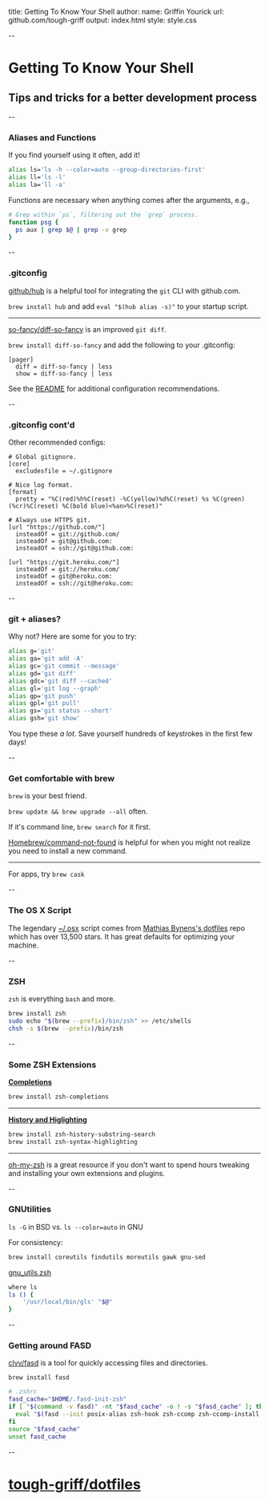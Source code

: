 title: Getting To Know Your Shell
author:
  name: Griffin Yourick
  url: github.com/tough-griff
output: index.html
style: style.css

--

# Getting To Know Your Shell
## Tips and tricks for a better development process

--

### Aliases and Functions

If you find yourself using it often, add it!
```sh
alias ls='ls -h --color=auto --group-directories-first'
alias ll='ls -l'
alias la='ll -a'
```

Functions are necessary when anything comes after the arguments, e.g.,
```sh
# Grep within `ps`, filtering out the `grep` process.
function psg {
  ps aux | grep $@ | grep -v grep
}
```

--

### .gitconfig

[github/hub](https://github.com/github/hub) is a helpful tool for integrating
the `git` CLI with github.com.

`brew install hub` and add `eval "$(hub alias -s)"` to your startup script.

___

[so-fancy/diff-so-fancy](https://github.com/so-fancy/diff-so-fancy) is an
improved `git diff`.

`brew install diff-so-fancy` and add the following to your .gitconfig:
```
[pager]
  diff = diff-so-fancy | less
  show = diff-so-fancy | less
```

See the
[README](https://github.com/so-fancy/diff-so-fancy/blob/master/readme.md) for
additional configuration recommendations.

--

### .gitconfig cont'd

Other recommended configs:
```
# Global gitignore.
[core]
  excludesfile = ~/.gitignore

# Nice log format.
[format]
  pretty = "%C(red)%h%C(reset) -%C(yellow)%d%C(reset) %s %C(green)(%cr)%C(reset) %C(bold blue)<%an>%C(reset)"

# Always use HTTPS git.
[url "https://github.com/"]
  insteadOf = git://github.com/
  insteadOf = git@github.com:
  insteadOf = ssh://git@github.com:

[url "https://git.heroku.com/"]
  insteadOf = git://heroku.com/
  insteadOf = git@heroku.com:
  insteadOf = ssh://git@heroku.com:
```

--

### git + aliases?

Why not? Here are some for you to try:
```sh
alias g='git'
alias ga='git add -A'
alias gc='git commit --message'
alias gd='git diff'
alias gdc='git diff --cached'
alias gl='git log --graph'
alias gp='git push'
alias gpl='git pull'
alias gs='git status --short'
alias gsh='git show'
```

You type these *a lot*. Save yourself hundreds of keystrokes in the first few
days!

--

### Get comfortable with brew

`brew` is your best friend.

`brew update && brew upgrade --all` often.

If it's command line, `brew search` for it first.

[Homebrew/command-not-found](https://github.com/Homebrew/homebrew-command-not-found)
is helpful for when you might not realize you need to install a new command.

___

For apps, try `brew cask`

--

### The OS X Script

The legendary
[~/.osx](https://github.com/mathiasbynens/dotfiles/blob/master/.osx) script
comes from
[Mathias Bynens's dotfiles](https://github.com/mathiasbynens/dotfiles) repo
which has over 13,500 stars. It has great defaults for optimizing your machine.

--

### ZSH

`zsh` is everything `bash` and more.

```sh
brew install zsh
sudo echo "$(brew --prefix)/bin/zsh" >> /etc/shells
chsh -s $(brew --prefix)/bin/zsh
```

--

### Some ZSH Extensions

**[Completions](https://github.com/tough-griff/dotfiles/blob/master/zsh/completion.zsh)**
```sh
brew install zsh-completions
```
___

**[History and Higlighting](https://github.com/tough-griff/dotfiles/blob/master/zsh/highlighting-and-history.zsh)**
```sh
brew install zsh-history-substring-search
brew install zsh-syntax-highlighting
```
___

[oh-my-zsh](http://ohmyz.sh/) is a great resource if you don't want to spend
hours tweaking and installing your own extensions and plugins.

--

### GNUtilities

`ls -G` in BSD vs. `ls --color=auto` in GNU

For consistency:
```sh
brew install coreutils findutils moreutils gawk gnu-sed
```

[gnu_utils.zsh](https://github.com/tough-griff/dotfiles/blob/master/zsh/gnu-utils.zsh)
```sh
where ls
ls () {
	'/usr/local/bin/gls' "$@"
}
```

--

### Getting around FASD

[clvv/fasd](https://github.com/clvv/fasd) is a tool for quickly accessing files
and directories.

`brew install fasd`

```sh
# .zshrc
fasd_cache="$HOME/.fasd-init-zsh"
if [ "$(command -v fasd)" -nt "$fasd_cache" -o ! -s "$fasd_cache" ]; then
  eval "$(fasd --init posix-alias zsh-hook zsh-ccomp zsh-ccomp-install zsh-wcomp zsh-wcomp-install)" >| "$fasd_cache"
fi
source "$fasd_cache"
unset fasd_cache
```

--

# [tough-griff/dotfiles](https://github.com/tough-griff/dotfiles)

